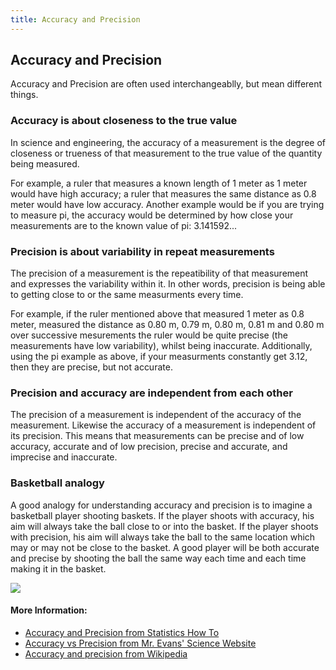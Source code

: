 ```yaml
---
title: Accuracy and Precision
---
```

## Accuracy and Precision

Accuracy and Precision are often used interchangeablly, but mean different things.

### Accuracy is about closeness to the true value

In science and engineering, the accuracy of a measurement is the degree of closeness or trueness of that measurement to the true value of the quantity being measured.

For example, a ruler that measures a known length of 1 meter as 1 meter would have high accuracy; a ruler that measures the same distance as 0.8 meter would have low accuracy. Another example would be if you are trying to measure pi, the accuracy would be determined by how close your measurements are to the known value of pi: 3.141592...

### Precision is about variability in repeat measurements

The precision of a measurement is the repeatibility of that measurement and expresses the variability within it. In other words, precision is being able to getting close to or the same measurments every time.

For example, if the ruler mentioned above that measured 1 meter as 0.8 meter, measured the distance as 0.80 m, 0.79 m, 0.80 m, 0.81 m and 0.80 m over successive mesurements the ruler would be quite precise (the measurements have low variability), whilst being inaccurate. Additionally, using the pi example as above, if your measurments constantly get 3.12, then they are precise, but not accurate.

### Precision and accuracy are independent from each other

The precision of a measurement is independent of the accuracy of the measurement. Likewise the accuracy of a measurement is independent of its precision. This means that measurements can be precise and of low accuracy, accurate and of low precision, precise and accurate, and imprecise and inaccurate.
  
### Basketball analogy

A good analogy for understanding accuracy and precision is to imagine a basketball player shooting baskets. If the player shoots with accuracy, his aim will always take the ball close to or into the basket. If the player shoots with precision, his aim will always take the ball to the same location which may or may not be close to the basket. A good player will be both accurate and precise by shooting the ball the same way each time and each time making it in the basket. 

<img src="http://cdn.antarcticglaciers.org/wp-content/uploads/2013/11/precision_accuracy.png">

#### More Information:
<!-- Please add any articles you think might be helpful to read before writing the article -->

- [Accuracy and Precision from Statistics How To](http://www.statisticshowto.com/accuracy-and-precision/)
- [Accuracy vs Precision from Mr. Evans' Science Website](https://sites.google.com/a/apaches.k12.in.us/mr-evans-science-website/accuracy-vs-precision)
- [Accuracy and precision from Wikipedia](https://en.wikipedia.org/wiki/Accuracy_and_precision)
